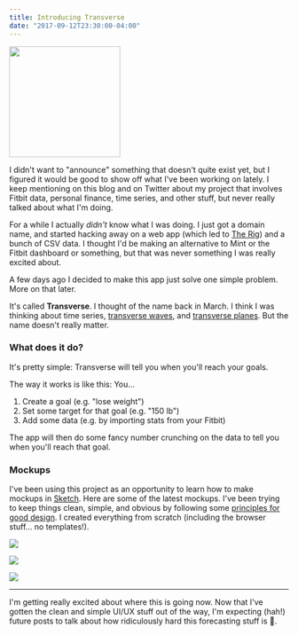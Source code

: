 ```yaml
---
title: Introducing Transverse
date: "2017-09-12T23:30:00-04:00"
---
```


<img src='/img/2017/09/transverse_white.png' width=200/>

I didn't want to "announce" something that doesn't quite exist yet, but I figured it would be
good to show off what I've been working on lately. I keep mentioning on this blog and on Twitter
about my project that involves Fitbit data, personal finance, time series, and other stuff, but
never really talked about what I'm doing.

For a while I actually *didn't* know what I was doing. I just got a domain name, and started hacking
away on a web app (which led to [The Rig](/2017/07/19/the-rig/)) and a bunch of CSV data. I thought
I'd be making an alternative to Mint or the Fitbit dashboard or something, but that was never something
I was really excited about.

A few days ago I decided to make this app just solve one simple problem. More on that later.

It's called **Transverse**. I thought of the name back in March. I think I was thinking about time series,
[transverse waves](https://en.wikipedia.org/wiki/Transverse_wave), and [transverse planes](https://en.wikipedia.org/wiki/Transverse_plane). But the name doesn't really matter.

### What does it do?

It's pretty simple: Transverse will tell you when you'll reach your goals.

The way it works is like this: You...

1. Create a goal (e.g. "lose weight")
2. Set some target for that goal (e.g. "150 lb")
3. Add some data (e.g. by importing stats from your Fitbit)

The app will then do some fancy number crunching on the data to tell you when you'll reach that goal.

### Mockups

I've been using this project as an opportunity to learn how to make mockups in [Sketch](https://sketchapp.com/).
Here are some of the latest mockups. I've been trying to keep things clean, simple, and obvious by
following some [principles for good design](https://www.vitsoe.com/us/about/good-design). I created
everything from scratch (including the browser stuff... no templates!).

[![](/img/2017/09/transverse_mockup1.png)](/img/2017/09/transverse_mockup1.png)

[![](/img/2017/09/transverse_mockup2.png)](/img/2017/09/transverse_mockup2.png)

[![](/img/2017/09/transverse_mockup3.png)](/img/2017/09/transverse_mockup3.png)

---

I'm getting really excited about where this is going now. Now that I've gotten the clean and simple
UI/UX stuff out of the way, I'm expecting (hah!) future posts to talk about how ridiculously hard this forecasting
stuff is 😬.
